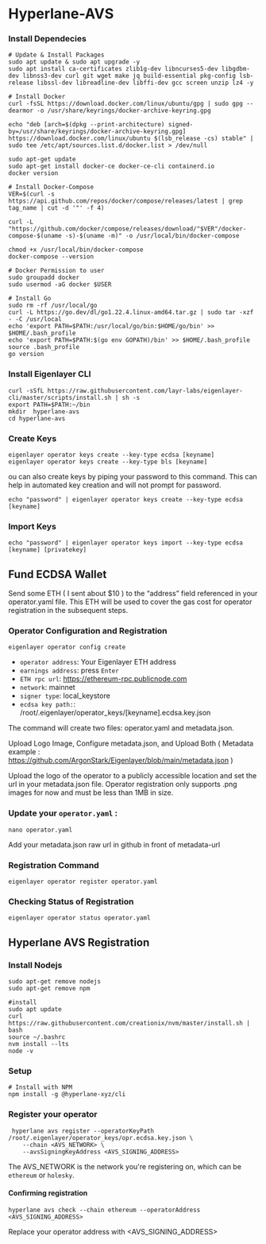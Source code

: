 # Hyperlane-AVS

### Install Dependecies 
```
# Update & Install Packages
sudo apt update & sudo apt upgrade -y
sudo apt install ca-certificates zlib1g-dev libncurses5-dev libgdbm-dev libnss3-dev curl git wget make jq build-essential pkg-config lsb-release libssl-dev libreadline-dev libffi-dev gcc screen unzip lz4 -y

# Install Docker
curl -fsSL https://download.docker.com/linux/ubuntu/gpg | sudo gpg --dearmor -o /usr/share/keyrings/docker-archive-keyring.gpg

echo "deb [arch=$(dpkg --print-architecture) signed-by=/usr/share/keyrings/docker-archive-keyring.gpg] https://download.docker.com/linux/ubuntu $(lsb_release -cs) stable" | sudo tee /etc/apt/sources.list.d/docker.list > /dev/null

sudo apt-get update
sudo apt-get install docker-ce docker-ce-cli containerd.io
docker version

# Install Docker-Compose
VER=$(curl -s https://api.github.com/repos/docker/compose/releases/latest | grep tag_name | cut -d '"' -f 4)

curl -L "https://github.com/docker/compose/releases/download/"$VER"/docker-compose-$(uname -s)-$(uname -m)" -o /usr/local/bin/docker-compose

chmod +x /usr/local/bin/docker-compose
docker-compose --version

# Docker Permission to user
sudo groupadd docker
sudo usermod -aG docker $USER

# Install Go
sudo rm -rf /usr/local/go
curl -L https://go.dev/dl/go1.22.4.linux-amd64.tar.gz | sudo tar -xzf - -C /usr/local
echo 'export PATH=$PATH:/usr/local/go/bin:$HOME/go/bin' >> $HOME/.bash_profile
echo 'export PATH=$PATH:$(go env GOPATH)/bin' >> $HOME/.bash_profile
source .bash_profile
go version
```

### Install Eigenlayer CLI 
```
curl -sSfL https://raw.githubusercontent.com/layr-labs/eigenlayer-cli/master/scripts/install.sh | sh -s
export PATH=$PATH:~/bin
mkdir  hyperlane-avs
cd hyperlane-avs
```

### Create Keys 
```
eigenlayer operator keys create --key-type ecdsa [keyname]
eigenlayer operator keys create --key-type bls [keyname]
```
ou can also create keys by piping your password to this command. This can help in automated key creation and will not prompt for password. 
```
echo "password" | eigenlayer operator keys create --key-type ecdsa [keyname]
```
### Import Keys 
```
echo "password" | eigenlayer operator keys import --key-type ecdsa [keyname] [privatekey]
```

## Fund ECDSA Wallet
Send some ETH ( I sent about $10 ) to the “address” field referenced in your operator.yaml file. This ETH will be used to cover the gas cost for operator registration in the subsequent steps.

### Operator Configuration and Registration
``` 
eigenlayer operator config create
```
- `operator address`: Your Eigenlayer ETH address
- `earnings address`: press `Enter`
- `ETH rpc url`: https://ethereum-rpc.publicnode.com
- `network`: mainnet
- `signer type`: local_keystore
- `ecdsa key path:`: /root/.eigenlayer/operator_keys/[keyname].ecdsa.key.json

The command will create two files: operator.yaml and metadata.json.

Upload Logo Image, Configure metadata.json, and Upload Both ( Metadata example : https://github.com/ArgonStark/Eigenlayer/blob/main/metadata.json ) 

Upload the logo of the operator to a publicly accessible location and set the url in your metadata.json file. Operator registration only supports .png images for now and must be less than 1MB in size.

### Update your `operator.yaml` : 
``` 
nano operator.yaml
```
Add your metadata.json raw url in github in front of metadata-url

### Registration Command 
```
eigenlayer operator register operator.yaml
```
### Checking Status of Registration
``` 
eigenlayer operator status operator.yaml
```

## Hyperlane AVS Registration 

### Install Nodejs 
``` 
sudo apt-get remove nodejs
sudo apt-get remove npm

#install 
sudo apt update
curl https://raw.githubusercontent.com/creationix/nvm/master/install.sh | bash
source ~/.bashrc
nvm install --lts
node -v
```

### Setup
``` 
# Install with NPM
npm install -g @hyperlane-xyz/cli
```

### Register your operator 
```
 hyperlane avs register --operatorKeyPath /root/.eigenlayer/operator_keys/opr.ecdsa.key.json \
    --chain <AVS_NETWORK> \
    --avsSigningKeyAddress <AVS_SIGNING_ADDRESS>
```
The AVS_NETWORK is the network you're registering on, which can be `ethereum` or `holesky`.

#### Confirming registration
```
hyperlane avs check --chain ethereum --operatorAddress <AVS_SIGNING_ADDRESS>
``` 
Replace your operator address with <AVS_SIGNING_ADDRESS>


